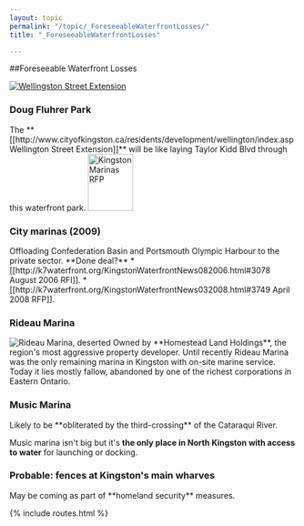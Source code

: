 ```yaml
---
layout: topic
permalink: "/topic/_ForeseeableWaterfrontLosses/"
title: "_ForeseeableWaterfrontLosses"

---
```


##Foreseeable Waterfront Losses

<a class="imageLink" href="http://www.cityofkingston.ca/residents/development/wellington/index.asp">
<img src="http://k7Waterfront.org/Images/WellingtonStExtension100h.jpg" alt="Wellingston Street Extension" class="floatright"></a><h3>Doug Fluhrer Park</h3>
The **[[http://www.cityofkingston.ca/residents/development/wellington/index.asp Wellington Street Extension]]** will be like laying Taylor Kidd Blvd through this waterfront park.


<a class="imageLink" href="http://k7Waterfront.org/files/RFPforMarinaDevelopmentStrategyandBusinessPlan.pdf">
<img style="width: 79px; height: 100px;" src="http://k7Waterfront.org/Images/RFPforMarinaDevelopmentStrategyandBusinessPlan.jpg" class="floatright" alt="Kingston Marinas RFP"></a><h3>City marinas  (2009)</h3>
Offloading Confederation Basin and Portsmouth Olympic Harbour to the private sector.  **Done deal?**
* [[http://k7waterfront.org/KingstonWaterfrontNews082006.html#3078 August 2006 RFI]].
* [[http://k7waterfront.org/KingstonWaterfrontNews032008.html#3749 April 2008 RFP]].


<h3>Rideau Marina</h3>
<img src="http://k7Waterfront.org/Images/RideauMarina2012-135.jpg" class="floatright" alt="Rideau Marina, deserted" />
Owned by **Homestead Land Holdings**, the region's most aggressive property developer.  Until recently Rideau Marina was the only remaining marina in Kingston with on-site marine service. Today it lies mostly fallow, abandoned by one of the richest corporations in Eastern Ontario.


<h3>Music Marina</h3>
Likely to be **obliterated by the third-crossing** of the Cataraqui River.

Music marina isn't big but it's **the only place in North Kingston with access to water** for launching or docking.


<h3>Probable: fences at Kingston's main wharves</h3>
May be coming as part of **homeland security** measures.

{% include routes.html %}
